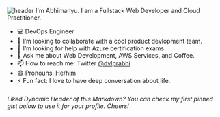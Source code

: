 ![header](https://dvlprabhi-dp.vercel.app/?locHello=true)
I'm Abhimanyu. I am a Fullstack Web Developer and Cloud Practitioner.

- ‍💻 DevOps Engineer
- 👯 I’m looking to collaborate with a cool product devlopment team. 
- 🤔 I’m looking for help with Azure certification exams.
- 💬 Ask me about Web Development, AWS Services, and Coffee.
- 📫 How to reach me: Twitter [@dvlprabhi](https://twitter.com/dvlprabhi)
- 😄 Pronouns: He/him
- ⚡ Fun fact: I love to have deep conversation about life. 



###### Liked Dynamic Header of this Markdown? You can check my first pinned gist below to use it for your profile. Cheers!

